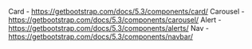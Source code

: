 Card - https://getbootstrap.com/docs/5.3/components/card/
Carousel - https://getbootstrap.com/docs/5.3/components/carousel/
Alert - https://getbootstrap.com/docs/5.3/components/alerts/
Nav - https://getbootstrap.com/docs/5.3/components/navbar/

